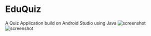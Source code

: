 # EduQuiz
A Quiz Application build on Android Studio using Java
![screenshot](https://user-images.githubusercontent.com/88390574/141442048-2ff12679-130f-402f-a5be-1fa2d46093da.png)
![screenshot](https://user-images.githubusercontent.com/88390574/141442280-64899f88-dbae-434b-ae1d-794deeb888ff.png)

